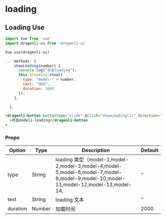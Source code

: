 # loading

## Loading Use

```javascript
import Vue from 'vue'
import dragenli-ui from 'dragenli-ui'

Vue.use(dragenli-ui)

... methods: {
    showLoading(number) {
      console.log("点击loading");
      this.$loading.show({
        type: "model-" + number,
        text: "测试",
        duration: 3000
      });
    },

  },
```

```html
<dragenli-button buttonType="slide" @click="showLoading(1)" direction="bottom"
  >开启model1-loading</dragenli-button
>
```

### Props

| Option   | Type   | Description                                                                                                                         | Default |
| -------- | ------ | ----------------------------------------------------------------------------------------------------------------------------------- | ------- |
| type     | String | loading 类型（model-1,model-2,model-3,model-4,model-5,model-6,model-7,model-8,model-9,model-10,model-11,model-12,model-13,model-14, | ''      |
| text     | String | loading 文本                                                                                                                        | ''      |
| duration | Number | 加载时间                                                                                                                            | 2000    |
